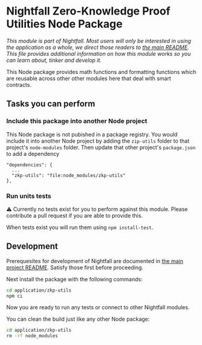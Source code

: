 # Nightfall Zero-Knowledge Proof Utilities Node Package

*This module is part of Nightfall. Most users will only be interested in using the application as a whole, we direct those readers to [the main README](../../README.md). This file provides additional information on how this module works so you can learn about, tinker and develop it.*

This Node package provides math functions and formatting functions which are reusable across other other modules here that deal with smart contracts.

## Tasks you can perform

### Include this package into another Node project

This Node package is not pubished in a package registry. You would include it into another Node project by adding the `zip-utils` folder to that project's `node-modules` folder. Then update that other project's `package.json` to add a dependency

```
"dependencies": {
  ...
  "zkp-utils": "file:node_modules/zkp-utils"
},
```

### Run units tests

:warning: Currently no tests exist for you to perform against this module. Please contribute a pull request if you are able to provide this.

When tests exist you will run them using `npm install-test`.

## Development

Prerequesites for development of Nightfall are documented in [the main project README](../../README.md). Satisfy those first before proceeding.

Next install the package with the following commands:

```sh
cd application/zkp-utils
npm ci
```

Now you are ready to run any tests or connect to other Nightfall modules.

You can clean the build just like any other Node package:

```sh
cd application/zkp-utils
rm -rf node_modules
```

